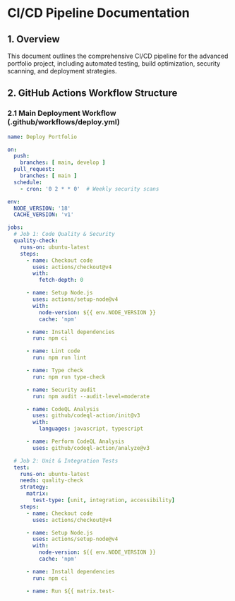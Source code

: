 # CI/CD Pipeline Documentation

## 1. Overview

This document outlines the comprehensive CI/CD pipeline for the advanced portfolio project, including automated testing, build optimization, security scanning, and deployment strategies.

## 2. GitHub Actions Workflow Structure

### 2.1 Main Deployment Workflow (.github/workflows/deploy.yml)

```yaml
name: Deploy Portfolio

on:
  push:
    branches: [ main, develop ]
  pull_request:
    branches: [ main ]
  schedule:
    - cron: '0 2 * * 0'  # Weekly security scans

env:
  NODE_VERSION: '18'
  CACHE_VERSION: 'v1'

jobs:
  # Job 1: Code Quality & Security
  quality-check:
    runs-on: ubuntu-latest
    steps:
      - name: Checkout code
        uses: actions/checkout@v4
        with:
          fetch-depth: 0

      - name: Setup Node.js
        uses: actions/setup-node@v4
        with:
          node-version: ${{ env.NODE_VERSION }}
          cache: 'npm'

      - name: Install dependencies
        run: npm ci

      - name: Lint code
        run: npm run lint

      - name: Type check
        run: npm run type-check

      - name: Security audit
        run: npm audit --audit-level=moderate

      - name: CodeQL Analysis
        uses: github/codeql-action/init@v3
        with:
          languages: javascript, typescript

      - name: Perform CodeQL Analysis
        uses: github/codeql-action/analyze@v3

  # Job 2: Unit & Integration Tests
  test:
    runs-on: ubuntu-latest
    needs: quality-check
    strategy:
      matrix:
        test-type: [unit, integration, accessibility]
    steps:
      - name: Checkout code
        uses: actions/checkout@v4

      - name: Setup Node.js
        uses: actions/setup-node@v4
        with:
          node-version: ${{ env.NODE_VERSION }}
          cache: 'npm'

      - name: Install dependencies
        run: npm ci

      - name: Run ${{ matrix.test-